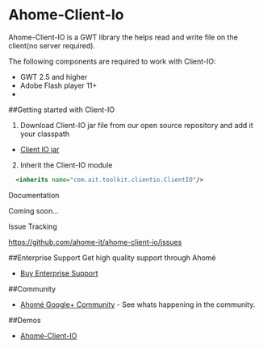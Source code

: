 Ahome-Client-Io
======

Ahome-Client-IO is a GWT library the helps read and write file on the client(no server required).

The following components are required to work with Client-IO:

* GWT 2.5 and higher
* Adobe Flash player 11+
* 


##Getting started with Client-IO
1) Download Client-IO jar file from our open source repository and add it your classpath
* <a href="http://opensource.ahome-it.com/#ahome-client-io">Client IO  jar</a>



2) Inherit the Client-IO module

```xml
  <inherits name="com.ait.toolkit.clientio.ClientIO"/>
```



Documentation

Coming soon...

Issue Tracking

https://github.com/ahome-it/ahome-client-io/issues




##Enterprise Support
Get high quality support through Ahomé
* <a href="http://opensource.ahome-it.com/pricing/">Buy Enterprise Support</a>

##Community
* [Ahomé Google+ Community](https://plus.google.com/u/0/communities/106380618381566688303) - See whats happening in the community.

##Demos
* [Ahomé-Client-IO](http://ahome-it.github.io/ahome-client-io/)





